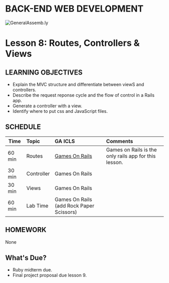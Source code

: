 BACK-END WEB DEVELOPMENT
============================

![GeneralAssemb.ly](https://github.com/generalassembly/ga-ruby-on-rails-for-devs/raw/master/images/ga.png "GeneralAssemb.ly")


Lesson 8: Routes, Controllers & Views
========

LEARNING OBJECTIVES
--------

*	Explain the MVC structure and differentiate between viewS and controllers. 
*	Describe the request reponse cycle and the flow of control in a Rails app.
*	Generate a controller with a view.
*	Identify where to put css and JavaScript files.



SCHEDULE
--------

| Time        | Topic| GA ICLS| Comments |
| ------------- |:-------------|:-------------------|:-------------------|
| 60 min | Routes | [Games On Rails](code_alongs/)| Games on Rails is the only rails app for this lesson.| 
| 30 min | Controller | Games On Rails  | |
| 30 min | Views | Games On Rails | |
| 60 min | Lab Time | Games On Rails (add Rock Paper Scissors) | |



HOMEWORK
--------
None


What's Due?
--------

*	Ruby midterm due.
*	Final project proposal due lesson 9.
